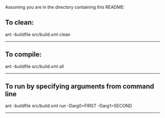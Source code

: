 
Assuming you are in the directory containing this README:

## To clean:
ant -buildfile src/build.xml clean

-----------------------------------------------------------------------
## To compile: 
ant -buildfile src/build.xml all

-----------------------------------------------------------------------
## To run by specifying arguments from command line 
ant -buildfile src/build.xml run -Darg0=FIRST -Darg1=SECOND

-----------------------------------------------------------------------
